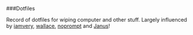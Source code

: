 ###Dotfiles

Record of dotfiles for wiping computer and other stuff.
Largely influenced by [iamvery](https://github.com/iamvery/dotfiles), [wallace](https://github.com/wallace/vim_config/blob/master/home/.vim/config/display.vim), [noprompt](https://github.com/noprompt/matilde) and [Janus](https://github.com/carlhuda/janus)!
